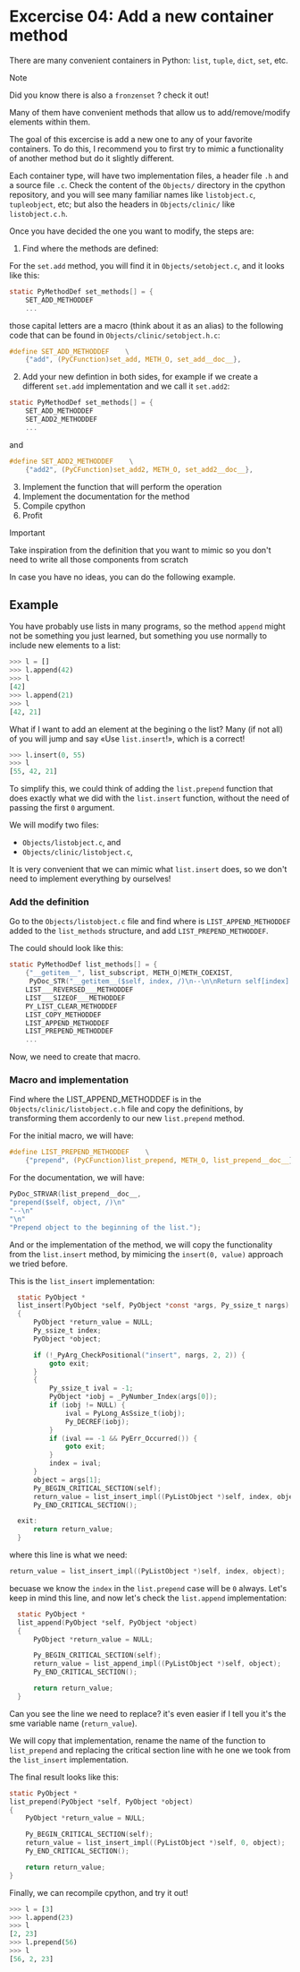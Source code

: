 # Excercise 04: Add a new container method

There are many convenient containers in Python: `list`, `tuple`, `dict`, `set`,
etc.

> [!NOTE]
> Did you know there is also a `fronzenset` ? check it out!

Many of them have convenient methods that allow us to add/remove/modify
elements within them.

The goal of this excercise is add a new one to any of your favorite containers.
To do this, I recommend you to first try to mimic a functionality of another
method but do it slightly different.

Each container type, will have two implementation files,
a header file `.h` and a source file `.c`. Check the content of the `Objects/`
directory in the cpython repository, and you will see many familiar names like
`listobject.c`, `tupleobject`, etc; but also the headers in `Objects/clinic/`
like `listobject.c.h`.

Once you have decided the one you want to modify, the steps are:

1. Find where the methods are defined:

For the `set.add` method, you will find it in `Objects/setobject.c`,
and it looks like this:
```c
static PyMethodDef set_methods[] = {
    SET_ADD_METHODDEF
    ...
```
those capital letters are a macro (think about it as an alias) to the following
code that can be found in `Objects/clinic/setobject.h.c`:
```c
#define SET_ADD_METHODDEF    \
    {"add", (PyCFunction)set_add, METH_O, set_add__doc__},
```

2. Add your new defintion in both sides, for example if we create a different
   `set.add` implementation and we call it `set.add2`:

```c
static PyMethodDef set_methods[] = {
    SET_ADD_METHODDEF
    SET_ADD2_METHODDEF
    ...
```
and
```c
#define SET_ADD2_METHODDEF    \
    {"add2", (PyCFunction)set_add2, METH_O, set_add2__doc__},
```

3. Implement the function that will perform the operation
4. Implement the documentation for the method
5. Compile cpython
6. Profit

> [!IMPORTANT]
> Take inspiration from the definition that you want to mimic so you don't need
> to write all those components from scratch

In case you have no ideas, you can do the following example.

## Example

You have probably use lists in many programs, so the method `append` might not
be something you just learned, but something you use normally to include
new elements to a list:
```py
>>> l = []
>>> l.append(42)
>>> l
[42]
>>> l.append(21)
>>> l
[42, 21]
```

What if I want to add an element at the begining o the list?
Many (if not all) of you will jump and say «Use `list.insert`!»,
which is a correct!
```py
>>> l.insert(0, 55)
>>> l
[55, 42, 21]
```
To simplify this, we could think of adding the `list.prepend` function
that does exactly what we did with the `list.insert` function,
without the need of passing the first `0` argument.

We will modify two files:
* `Objects/listobject.c`, and
* `Objects/clinic/listobject.c`,

It is very convenient that we can mimic what `list.insert` does,
so we don't need to implement everything by ourselves!

### Add the definition

Go to the `Objects/listobject.c` file and find where is `LIST_APPEND_METHODDEF`
added to the  `list_methods` structure, and add `LIST_PREPEND_METHODDEF`.

The could should look like this:
```c
static PyMethodDef list_methods[] = {
    {"__getitem__", list_subscript, METH_O|METH_COEXIST,
     PyDoc_STR("__getitem__($self, index, /)\n--\n\nReturn self[index].")},
    LIST___REVERSED___METHODDEF
    LIST___SIZEOF___METHODDEF
    PY_LIST_CLEAR_METHODDEF
    LIST_COPY_METHODDEF
    LIST_APPEND_METHODDEF
    LIST_PREPEND_METHODDEF
    ...
```

Now, we need to create that macro.

### Macro and implementation

Find where the LIST_APPEND_METHODDEF is in the `Objects/clinic/listobject.c.h`
file and copy the definitions, by transforming them accordenly to our new
`list.prepend` method.

For the initial macro, we will have:
```c
#define LIST_PREPEND_METHODDEF    \
    {"prepend", (PyCFunction)list_prepend, METH_O, list_prepend__doc__},
```

For the documentation, we will have:
```c
PyDoc_STRVAR(list_prepend__doc__,
"prepend($self, object, /)\n"
"--\n"
"\n"
"Prepend object to the beginning of the list.");
```

And or the implementation of the method, we will copy the functionality from
the `list.insert` method, by mimicing the `insert(0, value)` approach we tried
before.

This is the `list_insert` implementation:
```c
  static PyObject *
  list_insert(PyObject *self, PyObject *const *args, Py_ssize_t nargs)
  {
      PyObject *return_value = NULL;
      Py_ssize_t index;
      PyObject *object;

      if (!_PyArg_CheckPositional("insert", nargs, 2, 2)) {
          goto exit;
      }
      {
          Py_ssize_t ival = -1;
          PyObject *iobj = _PyNumber_Index(args[0]);
          if (iobj != NULL) {
              ival = PyLong_AsSsize_t(iobj);
              Py_DECREF(iobj);
          }
          if (ival == -1 && PyErr_Occurred()) {
              goto exit;
          }
          index = ival;
      }
      object = args[1];
      Py_BEGIN_CRITICAL_SECTION(self);
      return_value = list_insert_impl((PyListObject *)self, index, object);  // Bingo!
      Py_END_CRITICAL_SECTION();

  exit:
      return return_value;
  }
```

where this line is what we need:
```c
return_value = list_insert_impl((PyListObject *)self, index, object);  // Bingo!
```
becuase we know the `index` in the `list.prepend` case will be `0` always.
Let's keep in mind this line, and now let's check the `list.append`
implementation:
```c
  static PyObject *
  list_append(PyObject *self, PyObject *object)
  {
      PyObject *return_value = NULL;

      Py_BEGIN_CRITICAL_SECTION(self);
      return_value = list_append_impl((PyListObject *)self, object);
      Py_END_CRITICAL_SECTION();

      return return_value;
  }
```

Can you see the line we need to replace? it's even easier if I tell you
it's the sme variable name (`return_value`).

We will copy that implementation, rename the name of the function
to `list_prepend` and replacing the critical section line with he one
we took from the `list_insert` implementation.

The final result looks like this:

```c
static PyObject *
list_prepend(PyObject *self, PyObject *object)
{
    PyObject *return_value = NULL;

    Py_BEGIN_CRITICAL_SECTION(self);
    return_value = list_insert_impl((PyListObject *)self, 0, object);
    Py_END_CRITICAL_SECTION();

    return return_value;
}
```

Finally, we can recompile cpython, and try it out!

```py
>>> l = [3]
>>> l.append(23)
>>> l
[2, 23]
>>> l.prepend(56)
>>> l
[56, 2, 23]
```

